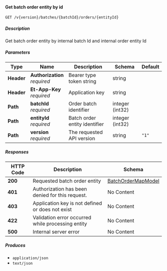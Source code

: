 
<a name="batchesorders_getbatchorderentitybyid"></a>
#### Get batch order entity by id
```
GET /v{version}/batches/{batchId}/orders/{entityId}
```


##### Description
Get batch order entity by internal batch Id and internal order entity Id


##### Parameters

|Type|Name|Description|Schema|Default|
|---|---|---|---|---|
|**Header**|**Authorization**  <br>*required*|Bearer type token string|string||
|**Header**|**Et-App-Key**  <br>*required*|Application key|string||
|**Path**|**batchId**  <br>*required*|Order batch identifier|integer (int32)||
|**Path**|**entityId**  <br>*required*|Batch order entity identifier|integer (int32)||
|**Path**|**version**  <br>*required*|The requested API version|string|`"1"`|


##### Responses

|HTTP Code|Description|Schema|
|---|---|---|
|**200**|Requested batch order entity|[BatchOrderMapModel](#batchordermapmodel)|
|**401**|Authorization has been denied for this request.|No Content|
|**403**|Application key is not defined or does not exist|No Content|
|**422**|Validation error occurred while processing entity|No Content|
|**500**|Internal server error|No Content|


##### Produces

* `application/json`
* `text/json`



